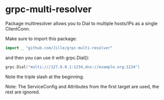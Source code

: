 # grpc-multi-resolver

Package multiresolver allows you to Dial to multiple hosts/IPs as a single ClientConn.

Make sure to import this package:

```go
import _ "github.com/Jille/grpc-multi-resolver"
```

and then you can use it with grpc.Dial():

```go
grpc.Dial("multi:///127.0.0.1:1234,dns://example.org:1234")
```

Note the triple slash at the beginning.

Note: The ServiceConfig and Attributes from the first target are used, the rest are ignored.

